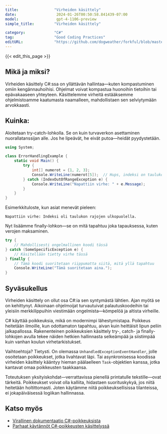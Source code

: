 ```yaml
---
title:                "Virheiden käsittely"
date:                  2024-01-26T00:50:58.841439-07:00
model:                 gpt-4-1106-preview
simple_title:         "Virheiden käsittely"

category:             "C#"
tag:                  "Good Coding Practices"
editURL:              "https://github.com/dogweather/forkful/blob/master/content/fi/c-sharp/handling-errors.md"
---
```


{{< edit_this_page >}}

## Mikä ja miksi?

Virheiden käsittely C#:ssa on yllättävän hallintaa—kuten kompastuminen omiin kengännauhoihisi. Ohjelmat voivat kompastua huonoihin tietoihin tai epävakaaseen yhteyteen. Käsittelemme virheitä estääksemme ohjelmistoamme kaatumasta naamalleen, mahdollistaen sen selviytymään arvokkaasti.

## Kuinka:

Aloitetaan try-catch-lohkolla. Se on kuin turvaverkon asettaminen nuorallatanssijan alle. Jos he lipeävät, he eivät putoa—heidät pyydystetään.

```C#
using System;

class ErrorHandlingExample {
    static void Main() {
        try {
            int[] numerot = {1, 2, 3};
            Console.WriteLine(numerot[5]);  // Hups, indeksi on taulukon ulkopuolella!
        } catch (IndexOutOfRangeException e) {
            Console.WriteLine("Napattiin virhe: " + e.Message);
        }
    }
}
```

Esimerkkituloste, kun asiat menevät pieleen:
```
Napattiin virhe: Indeksi oli taulukon rajojen ulkopuolella.
```

Nyt lisäämme finally-lohkon—se on mitä tapahtuu joka tapauksessa, kuten verojen maksaminen.

```C#
try {
    // Mahdollisesti ongelmallinen koodi tässä
} catch (SomeSpecificException e) {
    // Käsitellään tietty virhe tässä
} finally {
    // Tämä koodi suoritetaan riippumatta siitä, mitä yllä tapahtuu
    Console.WriteLine("Tämä suoritetaan aina.");
}
```

## Syväsukellus

Virheiden käsittely on ollut osa C#:ia sen syntymästä lähtien. Ajan myötä se on kehittynyt. Aikoinaan ohjelmoijat turvautuivat palautuskoodeihin tai yleisiin merkkilippuihin viestimään ongelmista—kömpelöä ja altista virheille.

C# käyttää poikkeuksia, mikä on modernimpi lähestymistapa. Poikkeus heitetään ilmoille, kun odottamaton tapahtuu, aivan kuin heittäisit lipun peliin jalkapallossa. Rakenenteinen poikkeuksien käsittely try-, catch- ja finally-lohkojen avulla tekee näiden hetkien hallinnasta selkeämpää ja siistimpää kuin vanhan koulun virhetarkistukset.

Vaihtoehtoja? Tietysti. On olemassa `UnhandledExceptionEventHandler`, jolle osoitetaan poikkeukset, jotka livahtavat läpi. Tai asynkronisessa koodissa virheiden käsittely kääntyy hieman päälaelleen `Task`-objektien kanssa, jotka kantavat omaa poikkeusten taakkaansa.

Toteutuksen yksityiskohdat—verrattavissa pienellä printatulle tekstille—ovat tärkeitä. Poikkeukset voivat olla kalliita, hidastaen suorituskykyä, jos niitä heitetään holtittomasti. Joten käytämme niitä poikkeuksellisissa tilanteissa, ei jokapäiväisessä logiikan hallinnassa.

## Katso myös

- [Virallinen dokumentaatio C#-poikkeuksista](https://docs.microsoft.com/en-us/dotnet/csharp/fundamentals/exceptions/exception-handling)
- [Parhaat käytännöt C#-poikkeusten käsittelyssä](https://docs.microsoft.com/en-us/dotnet/standard/exceptions/best-practices-for-exceptions)
